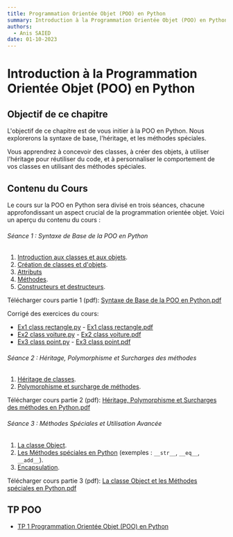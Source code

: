 ```yaml
---
title: Programmation Orientée Objet (POO) en Python
summary: Introduction à la Programmation Orientée Objet (POO) en Python
authors:
  - Anis SAIED
date: 01-10-2023
---
```


# Introduction à la Programmation Orientée Objet (POO) en Python



## Objectif de ce chapitre

L'objectif de ce chapitre est de vous initier à la POO en Python. Nous explorerons la syntaxe de base, l'héritage, et les méthodes spéciales. 

Vous apprendrez à concevoir des classes, à créer des objets, à utiliser l'héritage pour réutiliser du code, et à personnaliser le comportement de vos classes en utilisant des méthodes spéciales.

## Contenu du Cours

Le cours sur la POO en Python sera divisé en trois séances, chacune approfondissant un aspect crucial de la programmation orientée objet. Voici un aperçu du contenu du cours :

###### Séance 1 : Syntaxe de Base de la POO en Python

1. [Introduction aux classes et aux objets](../introduction).
2. [Création de classes et d'objets](../seance-1/classes-objets).
3. [Attributs](../seance-1/attributs) 
4. [Méthodes](../seance-1/methodes).
5. [Constructeurs et destructeurs](../seance-1/constructeur-destructeur).

Télécharger cours partie 1 (pdf): [Syntaxe de Base de la POO en Python.pdf](./seance-1/POO_classe_objet.pdf)

Corrigé des exercices du cours:

- [Ex1 class rectangle.py](../../src/2/chp2/s1/ex1_class_recatngle.py) - [Ex1 class rectangle.pdf](../../src/2/chp2/s1/ex1_class_recatngle.pdf)
- [Ex2 class voiture.py](../../src/2/chp2/s1/ex2_class_voiture.py) - [Ex2 class voiture.pdf](../../src/2/chp2/s1/ex2_class_voiture.pdf)
- [Ex3 class point.py](../../src/2/chp2/s1/ex3_class_point.py) - [Ex3 class point.pdf](../../src/2/chp2/s1/ex3_class_point.pdf)

###### Séance 2 : Héritage, Polymorphisme et Surcharges des méthodes

1. [Héritage de classes](../seance-2/heritage).
2. [Polymorphisme et surcharge de méthodes](../seance-2/polymorphisme).


Télécharger cours partie 2 (pdf): [Héritage, Polymorphisme et Surcharges des méthodes en Python.pdf](./seance-2/POO_hritage_polymorphisme_surcharge.pdf)

###### Séance 3 : Méthodes Spéciales et Utilisation Avancée

1. [La classe Object](../seance-3/class-object). 
2. [Les Méthodes spéciales en Python](../seance-3/methodes-speciales) (exemples : `__str__`, `__eq__`, `__add__`).
3. [Encapsulation](../seance-3/encapsulation).

Télécharger cours partie 3 (pdf): [La classe Object et les Méthodes spéciales en Python.pdf](./seance-3/POO_classe_object_methodes_speciales.pdf)

## TP POO

- [TP 1 Programmation Orientée Objet (POO) en Python](../tp-poo)